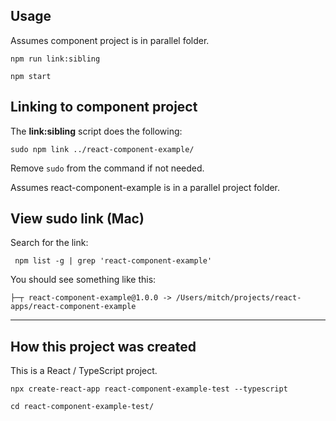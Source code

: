 
## Usage

Assumes component project is in parallel folder.

```
npm run link:sibling

npm start
```

## Linking to component project

The **link:sibling** script does the following:

```
sudo npm link ../react-component-example/
```

Remove `sudo` from the command if not needed.

Assumes react-component-example is in a parallel project folder.


## View sudo link (Mac)

Search for the link:

```
 npm list -g | grep 'react-component-example' 
```

You should see something like this:

```
├─┬ react-component-example@1.0.0 -> /Users/mitch/projects/react-apps/react-component-example
```

* * * 

## How this project was created

This is a React / TypeScript project.

```
npx create-react-app react-component-example-test --typescript

cd react-component-example-test/
```

